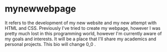 # mynewwebpage
It refers to the development of my new website and my new attempt with HTML and CSS.
Previously I've tried to create my webpage, however I was pretty much lost in this programming world, however I'm currently aware of my goals and interests. 
It will be a place that I'll share my academics and personal projects. 
This bio will change 0_0 . 
